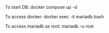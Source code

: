 To start DB:
docker compose up -d

To access docker:
docker exec -it mariadb bash

To access mariadb as root:
mariadb -u root
